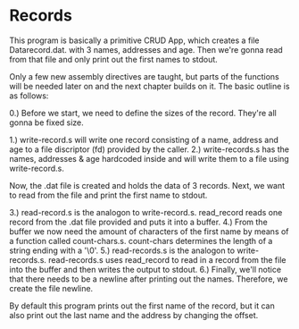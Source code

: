 # Records

This program is basically a primitive CRUD App, which creates a file
Datarecord.dat. with 3 names, addresses and age. Then we're gonna
read from that file and only print out the first names to stdout.

Only a few new assembly directives are taught, but parts of the functions will
be needed later on and the next chapter builds on it. The basic
outline is as follows:

0.) Before we start, we need to define the sizes of the record. They're all gonna
    be fixed size.

1.) write-record.s will write one record consisting of a name, address and age to
    a file discriptor (fd) provided by the caller.
2.) write-records.s has the names, addresses & age hardcoded inside and will write 
    them to a file using write-record.s.

 Now, the .dat file is created and holds the data of 3 records. Next, we want to read
 from the file and print the first name  to stdout.

3.) read-record.s is the analogon to write-record.s. read\_record reads one record 
    from the .dat file provided and puts it into a buffer.
4.) From the buffer we now need the amount of characters of the first name by means
    of a function called count-chars.s. count-chars determines the length of a string ending
    with a '\0'.
5.) read-records.s is the analogon to write-records.s. read-records.s uses read\_record
    to read in a record from the file into the buffer and then writes the output 
    to stdout.
6.) Finally, we'll notice that there needs to be a newline after printing out the names.
    Therefore, we create the file newline.


By default this program prints out the first name of the record, but it can also print out
the last name and the address by changing the offset.
